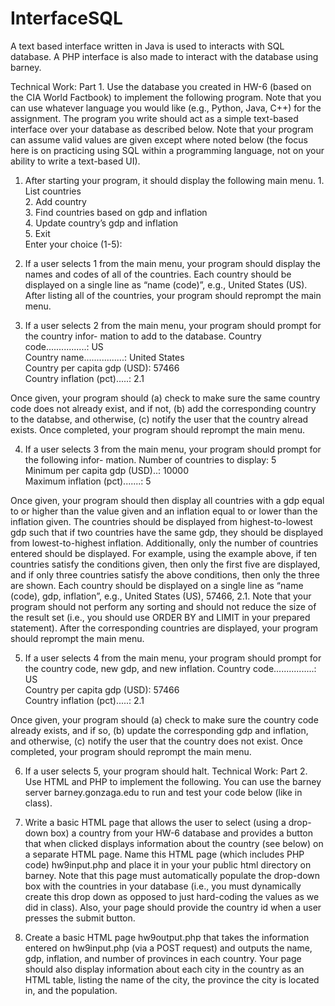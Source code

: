 # InterfaceSQL
A text based interface written in Java is used to interacts with SQL database. 
A PHP interface is also made to interact with the database using barney.

Technical Work: Part 1. Use the database you created in HW-6 (based on the CIA World Factbook) to implement the following program. Note that you can use whatever language you would like (e.g., Python, Java, C++) for the assignment. The program you write should act as a simple text-based interface over your database as described below. Note that your program can assume valid values are given except where noted below (the focus here is on practicing using SQL within a programming language, not on your ability to write a text-based UI).

1. After starting your program, it should display the following main menu.
        1. List countries       
        2. Add country      
        3. Find countries based on gdp and inflation      
        4. Update country’s gdp and inflation     
        5. Exit     
        Enter your choice (1-5):    
        
2. If a user selects 1 from the main menu, your program should display the names and codes of all of the countries. Each country should be displayed on a single line as “name (code)”, e.g., United States (US). After listing all of the countries, your program should reprompt the main menu.

3. If a user selects 2 from the main menu, your program should prompt for the country infor- mation to add to the database.
        Country code................: US        
        Country name................: United States       
        Country per capita gdp (USD): 57466       
        Country inflation (pct).....: 2.1       
        
Once given, your program should (a) check to make sure the same country code does not already exist, and if not, (b) add the corresponding country to the databse, and otherwise, (c) notify the user that the country alread exists. Once completed, your program should reprompt the main menu.

4. If a user selects 3 from the main menu, your program should prompt for the following infor- mation.
        Number of countries to display: 5       
        Minimum per capita gdp (USD)..: 10000       
        Maximum inflation (pct).......: 5       
 
Once given, your program should then display all countries with a gdp equal to or higher than the value given and an inflation equal to or lower than the inflation given. The countries should be displayed from highest-to-lowest gdp such that if two countries have the same gdp, they should be displayed from lowest-to-highest inflation. Additionally, only the number of countries entered should be displayed. For example, using the example above, if ten countries satisfy the conditions given, then only the first five are displayed, and if only three countries satisfy the above conditions, then only the three are shown. Each country should be displayed on a single line as “name (code), gdp, inflation”, e.g., United States (US), 57466, 2.1. Note that your program should not perform any sorting and should not reduce the size of the result set (i.e., you should use ORDER BY and LIMIT in your prepared statement). After the corresponding countries are displayed, your program should reprompt the main menu.

5. If a user selects 4 from the main menu, your program should prompt for the country code, new gdp, and new inflation.
Country code................: US          
Country per capita gdp (USD): 57466     
Country inflation (pct).....: 2.1       
        
Once given, your program should (a) check to make sure the country code already exists, and if so, (b) update the corresponding gdp and inflation, and otherwise, (c) notify the user that the country does not exist. Once completed, your program should reprompt the main menu.

6. If a user selects 5, your program should halt.
Technical Work: Part 2. Use HTML and PHP to implement the following. You can use the
barney server barney.gonzaga.edu to run and test your code below (like in class).

7. Write a basic HTML page that allows the user to select (using a drop-down box) a country from your HW-6 database and provides a button that when clicked displays information about the country (see below) on a separate HTML page. Name this HTML page (which includes PHP code) hw9input.php and place it in your your public html directory on barney. Note that this page must automatically populate the drop-down box with the countries in your database (i.e., you must dynamically create this drop down as opposed to just hard-coding the values as we did in class). Also, your page should provide the country id when a user presses the submit button.

8. Create a basic HTML page hw9output.php that takes the information entered on hw9input.php (via a POST request) and outputs the name, gdp, inflation, and number of provinces in each country. Your page should also display information about each city in the country as an HTML table, listing the name of the city, the province the city is located in, and the population.
